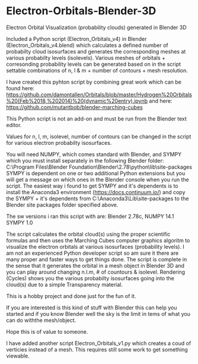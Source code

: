 # Electron-Orbitals-Blender-3D
Electron Orbital Visualization (probability clouds) generated in Blender 3D

Included a Python script (Electron_Orbitals_v4) in Blender (Electron_Orbitals_v4.blend) which calculates a defined number of probabilty cloud isosurfaces and generates the corresponding meshes at various probabilty levels (isolevels). Various meshes of orbitals + corresonding probability levels can be generated based on in the script settable combinations of n, l & m + number of contours + mesh resolution.

I have created this pyhton script by combining great work which can be found here: https://github.com/damontallen/Orbitals/blob/master/Hydrogen%20Orbitals%20(Feb%2018,%202014)%20(dynamic%20entry).ipynb and here: https://github.com/mutantbob/blender-marching-cubes

This Python script is not an add-on and must be run from the Blender text editor.

Values for n, l, m, isolevel, number of contours can be changed in the script for various electron probabilty isosurfaces.

You will need NUMPY, which comes standard with Blender, and SYMPY which you must install separately in the following Blender folder:
C:\Program Files\Blender Foundation\Blender\2.78\python\lib\site-packages
SYMPY is dependent on one or two additional Python extensions but you will get a message on which ones in the Blender console when you run the script. The easiest way i found to get SYMPY and it's dependents is to install the Anaconda3 environment (https://docs.continuum.io/) and copy the SYMPY + it's dependents from C:\Anaconda3\Lib\site-packages to the Blender site packages folder specified above.

The sw versions i ran this script with are: Blender 2.78c, NUMPY 14.1 SYMPY 1.0

The script calculates the orbital cloud(s) using the proper scientific formulas and then uses the Marching Cubes computer graphics algoritm to visualize the electron orbitals at various isosurfaces (probability levels).
I am not an experienced Python developer script so am sure it there are many proper and faster ways to get things done. The script is complete in the sense that it generates the orbital in a mesh object in Blender 3D and you can play around changing n.l.m, # of countours & isolevel. Rendering (Cycles) shows you the various probabilty isosurfaces going into the cloud(s) due to a simple Transparency material.

This is a hobby project and done just for the fun of it.

If you are interested is this kind of stuff with Blender this can help you started and if you know Blender well the sky is the limit in tems of what you can do withthe mesh/object.

Hope this is of value to someone.

I have added another script Electron_Orbitals_v1.py which creates a coud of verticies instead of a mesh. This requires still some work to get something viewable.
